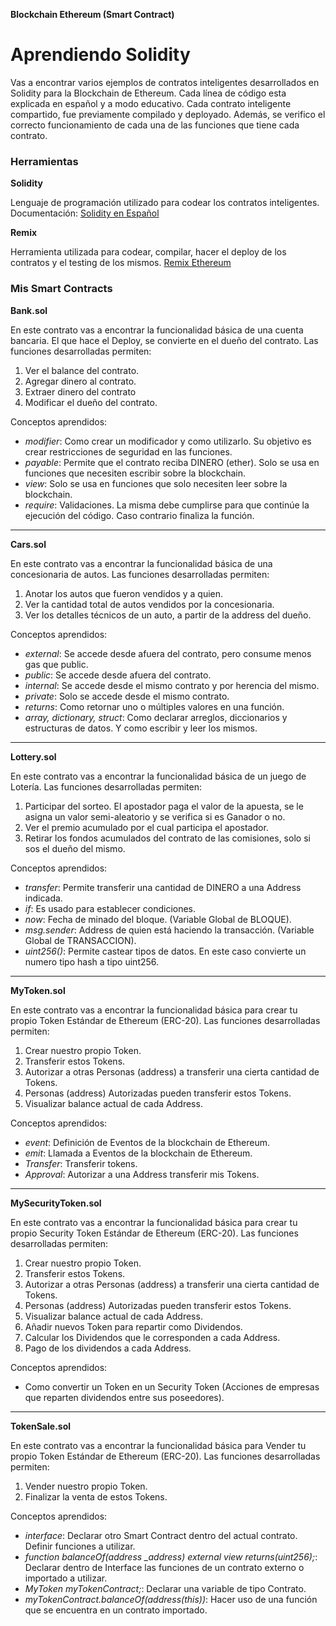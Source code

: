 **Blockchain Ethereum (Smart Contract)**
# Aprendiendo Solidity
Vas a encontrar varios ejemplos de contratos inteligentes desarrollados en Solidity para la Blockchain de Ethereum. Cada línea de código esta explicada en español y a modo educativo. Cada contrato inteligente compartido, fue previamente compilado y deployado. Además, se verifico el correcto funcionamiento de cada una de las funciones que tiene cada contrato.

### Herramientas
**Solidity**

Lenguaje de programación utilizado para codear los contratos inteligentes. Documentación: [Solidity en Español](https://solidity-es.readthedocs.io/es/latest/)

**Remix**

Herramienta utilizada para codear, compilar, hacer el deploy de los contratos y el testing de los mismos. [Remix Ethereum](https://remix.ethereum.org/)



### Mis Smart Contracts
**Bank.sol**

En este contrato vas a encontrar la funcionalidad básica de una cuenta bancaria. El que hace el Deploy, se convierte en el dueño del contrato.
Las funciones desarrolladas permiten:
1) Ver el balance del contrato.
2) Agregar dinero al contrato.
3) Extraer dinero del contrato
4) Modificar el dueño del contrato.

Conceptos aprendidos:
- *modifier*: Como crear un modificador y como utilizarlo. Su objetivo es crear restricciones de seguridad en las funciones.
- *payable*: Permite que el contrato reciba DINERO (ether). Solo se usa en funciones que necesiten escribir sobre la blockchain.
- *view*: Solo se usa en funciones que solo necesiten leer sobre la blockchain.
- *require*: Validaciones. La misma debe cumplirse para que continúe la ejecución del código. Caso contrario finaliza la función.

------------------------------------
**Cars.sol**

En este contrato vas a encontrar la funcionalidad básica de una concesionaria de autos.
Las funciones desarrolladas permiten:
1) Anotar los autos que fueron vendidos y a quien.
2) Ver la cantidad total de autos vendidos por la concesionaria.
3) Ver los detalles técnicos de un auto, a partir de la address del dueño.

Conceptos aprendidos:
- *external*: Se accede desde afuera del contrato, pero consume menos gas que public.
- *public*: Se accede desde afuera del contrato.
- *internal*: Se accede desde el mismo contrato y por herencia del mismo.
- *private*: Solo se accede desde el mismo contrato.
- *returns*: Como retornar uno o múltiples valores en una función.
- *array, dictionary, struct*: Como declarar arreglos, diccionarios y estructuras de datos. Y como escribir y leer los mismos.

------------------------------------
**Lottery.sol**

En este contrato vas a encontrar la funcionalidad básica de un juego de Lotería. 
Las funciones desarrolladas permiten:
1) Participar del sorteo. El apostador paga el valor de la apuesta, se le asigna un valor semi-aleatorio y se verifica si es Ganador o no.
2) Ver el premio acumulado por el cual participa el apostador.
3) Retirar los fondos acumulados del contrato de las comisiones, solo si sos el dueño del mismo.

Conceptos aprendidos:
- *transfer*: Permite transferir una cantidad de DINERO a una Address indicada.
- *if*: Es usado para establecer condiciones.
- *now*: Fecha de minado del bloque. (Variable Global de BLOQUE).
- *msg.sender*: Address de quien está haciendo la transacción. (Variable Global de TRANSACCION).
- *uint256()*: Permite castear tipos de datos. En este caso convierte un numero tipo hash a tipo uint256.

------------------------------------
**MyToken.sol**

En este contrato vas a encontrar la funcionalidad básica para crear tu propio Token Estándar de Ethereum (ERC-20). 
Las funciones desarrolladas permiten:
1) Crear nuestro propio Token.
2) Transferir estos Tokens.
3) Autorizar a otras Personas (address) a transferir una cierta cantidad de Tokens.
4) Personas (address) Autorizadas pueden transferir estos Tokens.
5) Visualizar balance actual de cada Address.

Conceptos aprendidos:
- *event*: Definición de Eventos de la blockchain de Ethereum.
- *emit*: Llamada a Eventos de la blockchain de Ethereum.
- *Transfer*: Transferir tokens.
- *Approval*: Autorizar a una Address transferir mis Tokens.

------------------------------------
**MySecurityToken.sol**

En este contrato vas a encontrar la funcionalidad básica para crear tu propio Security Token Estándar de Ethereum (ERC-20). 
Las funciones desarrolladas permiten:
1) Crear nuestro propio Token.
2) Transferir estos Tokens.
3) Autorizar a otras Personas (address) a transferir una cierta cantidad de Tokens.
4) Personas (address) Autorizadas pueden transferir estos Tokens.
5) Visualizar balance actual de cada Address.
6) Añadir nuevos Token para repartir como Dividendos.
7) Calcular los Dividendos que le corresponden a cada Address.
8) Pago de los dividendos a cada Address.

Conceptos aprendidos:
- Como convertir un Token en un Security Token (Acciones de empresas que reparten dividendos entre sus poseedores).

------------------------------------
**TokenSale.sol**

En este contrato vas a encontrar la funcionalidad básica para Vender tu propio Token Estándar de Ethereum (ERC-20). 
Las funciones desarrolladas permiten:
1) Vender nuestro propio Token.
2) Finalizar la venta de estos Tokens.

Conceptos aprendidos:
- *interface*: Declarar otro Smart Contract dentro del actual contrato. Definir funciones a utilizar.
- *function balanceOf(address _address) external view returns(uint256);*: Declarar dentro de Interface las funciones de un contrato externo o importado a utilizar.
- *MyToken myTokenContract;*: Declarar una variable de tipo Contrato.
- *myTokenContract.balanceOf(address(this))*: Hacer uso de una función que se encuentra en un contrato importado.

